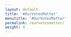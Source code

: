 ```yaml
---
layout: default
title: '#OurVotesMatter'
menutitle: '#OurVotesMatter'
permalink: /ourvotesmatter/
weight: 4
---
```

